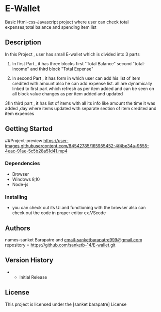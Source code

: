 # E-Wallet

Basic Html-css-Javascript project where user can check total expenses,total balance and spending item list

## Description

In this Project , user has small E-wallet which is divided into 3 parts

1. In first Part , it has three blocks first "Total Balance" second "total-Income" and third block "Total Expense"

2. In second Part , it has form in which user can add his list of item credited with amount also he can add expense list.
   all are dynamically linked to first part which refresh as per item added and can be seen on all block value changes as per item added and updated

3)In third part , it has list of items with all its info like amount the time it was added ,day where items updated with separate section of item credited and item expenses

## Getting Started

##Project-preview
https://user-images.githubusercontent.com/84542785/165955452-4f4be34a-9555-4eac-91ae-5c5b28a51d41.mp4

### Dependencies

- Browser
- Windows 8,10
- Node-js

### Installing

- you can check out its UI and functioning with the browser
also can check out the code in proper editor ex.VScode



## Authors

 names-sanket Barapatre and email-sanketbarapatre999@gmail.com
 repository = https://github.com/sanketb-14/E-wallet.git



## Version History

-
  - Initial Release

## License

This project is licensed under the [sanket barapatre] License






